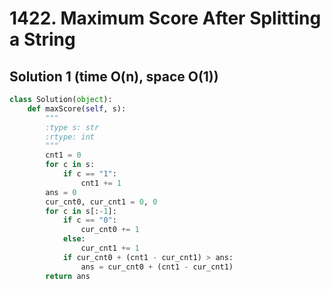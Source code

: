 # 1422. Maximum Score After Splitting a String

## Solution 1 (time O(n), space O(1))

```python
class Solution(object):
    def maxScore(self, s):
        """
        :type s: str
        :rtype: int
        """
        cnt1 = 0
        for c in s:
            if c == "1":
                cnt1 += 1
        ans = 0
        cur_cnt0, cur_cnt1 = 0, 0
        for c in s[:-1]:
            if c == "0":
                cur_cnt0 += 1
            else:
                cur_cnt1 += 1
            if cur_cnt0 + (cnt1 - cur_cnt1) > ans:
                ans = cur_cnt0 + (cnt1 - cur_cnt1)
        return ans
```
